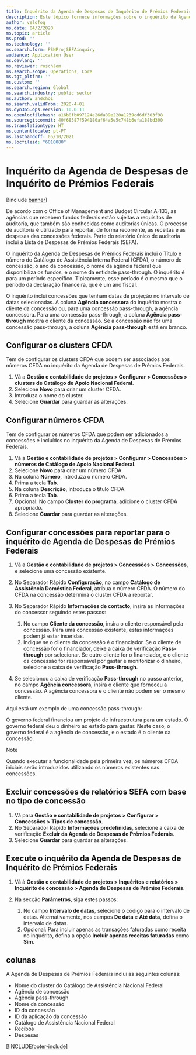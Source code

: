 ```yaml
---
title: Inquérito da Agenda de Despesas de Inquérito de Prémios Federais
description: Este tópico fornece informações sobre o inquérito da Agenda de Despesas de Prémios Federais.
author: velofog
ms.date: 04/2/2020
ms.topic: article
ms.prod: ''
ms.technology: ''
ms.search.form: PSNProjSEFAinquiry
audience: Application User
ms.devlang: ''
ms.reviewer: roschlom
ms.search.scope: Operations, Core
ms.tgt_pltfrm: ''
ms.custom: ''
ms.search.region: Global
ms.search.industry: public sector
ms.author: andchoi
ms.search.validFrom: 2020-4-01
ms.dyn365.ops.version: 10.0.11
ms.openlocfilehash: a16b0fb097124e26da09e220a1239cd6df303f98
ms.sourcegitcommit: 40f68387f594180af64a5e5c748b6efa188bd300
ms.translationtype: HT
ms.contentlocale: pt-PT
ms.lasthandoff: 05/10/2021
ms.locfileid: "6010080"
---
```

# <a name="schedule-of-expenditures-of-federal-awards-inquiry"></a>Inquérito da Agenda de Despesas de Inquérito de Prémios Federais

[!include [banner](../includes/banner.md)]

De acordo com o Office of Management and Budget Circular A-133, as agências que recebem fundos federais estão sujeitas a requisitos de auditoria, que também são conhecidas como auditorias únicas. O processo de auditoria é utilizado para reportar, de forma recorrente, as receitas e as despesas das concessões federais. Parte do relatório único de auditoria inclui a Lista de Despesas de Prémios Federais (SEFA).

O inquérito da Agenda de Despesas de Prémios Federais inclui o Título e número do Catálogo de Assistência Interna Federal (CFDA), o número de concessão, o ano da concessão, o nome da agência federal que disponibiliza os fundos, e o nome da entidade pass-through. O inquérito é para um período específico. Tipicamente, esse período é o mesmo que o período da declaração financeira, que é um ano fiscal.

O inquérito inclui concessões que tenham datas de projeção no intervalo de datas selecionadas. A coluna **Agência concessora** do inquérito mostra o cliente da concessão ou, para uma concessão pass-through, a agência concessora. Para uma concessão pass-through, a coluna **Agência pass-through** mostra o cliente da concessão. Se a concessão não for uma concessão pass-through, a coluna **Agência pass-through** está em branco.

## <a name="set-up-the-cfda-clusters"></a>Configurar os clusters CFDA

Tem de configurar os clusters CFDA que podem ser associados aos números CFDA no inquérito da Agenda de Despesas de Prémios Federais.

1. Vá a **Gestão e contabilidade de projetos \> Configurar \> Concessões \> clusters de Catálogo de Apoio Nacional Federal**.
2. Selecione **Novo** para criar um cluster CFDA.
3. Introduza o nome do cluster.
4. Selecione **Guardar** para guardar as alterações.

## <a name="set-up-cfda-numbers"></a>Configurar números CFDA

Tem de configurar os números CFDA que podem ser adicionados a concessões e incluídos no inquérito da Agenda de Despesas de Prémios Federais.

1. Vá a **Gestão e contabilidade de projetos \> Configurar \> Concessões \> números de Catálogo de Apoio Nacional Federal**.
2. Selecione **Novo** para criar um número CFDA.
3. Na coluna **Número**, introduza o número CFDA.
4. Prima a tecla **Tab**.
5. Na coluna **Descrição**, introduza o título CFDA.
6. Prima a tecla **Tab**.
7. Opcional: No campo **Cluster do programa**, adicione o cluster CFDA apropriado.
8. Selecione **Guardar** para guardar as alterações.

## <a name="set-up-grants-to-report-for-the-schedule-of-expenditures-of-federal-awards-inquiry"></a>Configurar concessões para reportar para o inquérito de Agenda de Despesas de Prémios Federais

1. Vá a **Gestão e contabilidade de projetos \> Concessões \> Concessões**, e selecione uma concessão existente.
2. No Separador Rápido **Configuração**, no campo **Catálogo de Assistência Doméstica Federal**, atribua o número CFDA. O número do CFDA na concessão determina o cluster CFDA a reportar.
3. No Separador Rápido **Informações de contacto**, insira as informações do concessor seguindo estes passos:

    1. No campo **Cliente da concessão**, insira o cliente responsável pela concessão. Para uma concessão existente, estas informações podem já estar inseridas.
    2. Indique se o cliente da concessão é o financiador. Se o cliente de concessão for o financiador, deixe a caixa de verificação **Pass-through** por selecionar. Se outro cliente for o financiador, e o cliente da concessão for responsável por gastar e monitorizar o dinheiro, selecione a caixa de verificação **Pass-through**.

4. Se selecionou a caixa de verificação **Pass-through** no passo anterior, no campo **Agência concessora**, insira o cliente que forneceu a concessão. A agência concessora e o cliente não podem ser o mesmo cliente.

Aqui está um exemplo de uma concessão pass-through:

O governo federal financiou um projeto de infraestrutura para um estado. O governo federal deu o dinheiro ao estado para gastar. Neste caso, o governo federal é a agência de concessão, e o estado é o cliente da concessão.

> [!NOTE] 
> Quando executar a funcionalidade pela primeira vez, os números CFDA iniciais serão introduzidos utilizando os números existentes nas concessões.

## <a name="exclude-grants-from-sefa-reporting-based-on-the-grant-type"></a>Excluir concessões de relatórios SEFA com base no tipo de concessão

1. Vá para **Gestão e contabilidade de projetos \> Configurar \> Concessões \> Tipos de concessão**.
2. No Separador Rápido **Informações predefinidas**, selecione a caixa de verificação **Excluir da Agenda de Despesas de Prémios Federais**.
3. Selecione **Guardar** para guardar as alterações.

## <a name="run-the-schedule-of-expenditures-of-federal-awards-inquiry"></a>Execute o inquérito da Agenda de Despesas de Inquérito de Prémios Federais

1. Vá à **Gestão e contabilidade de projetos \> Inquéritos e relatórios \> Inquérito de concessão \> Agenda de Despesas de Prémios Federais**.
2. Na secção **Parâmetros**, siga estes passos:

    1. No campo **Intervalo de datas**, selecione o código para o intervalo de datas. Alternativamente, nos campos **De data** e **Até data**, defina o intervalo de datas.
    2. Opcional: Para incluir apenas as transações faturadas como receita no inquérito, defina a opção **Incluir apenas receitas faturadas** como **Sim**.

## <a name="columns"></a>colunas

A Agenda de Despesas de Prémios Federais inclui as seguintes colunas:

- Nome do cluster do Catálogo de Assistência Nacional Federal
- Agência de concessão
- Agência pass-through
- Nome da concessão
- ID da concessão
- ID da aplicação da concessão
- Catálogo de Assistência Nacional Federal
- Recibos
- Despesas


[!INCLUDE[footer-include](../includes/footer-banner.md)]